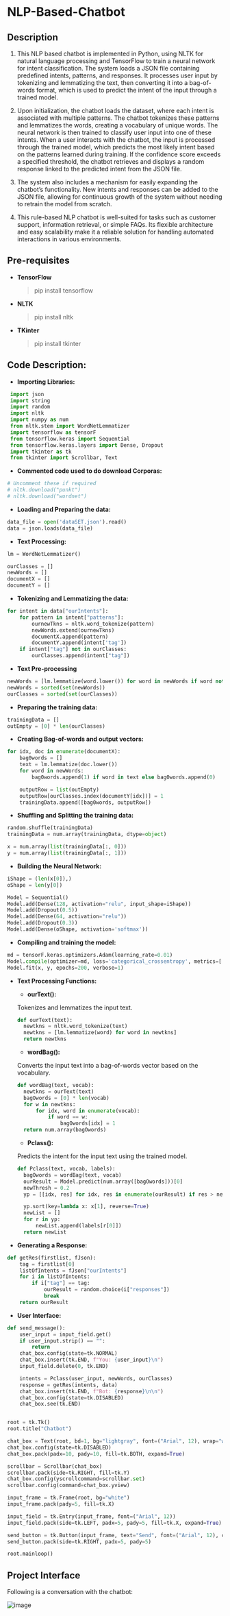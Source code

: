 # NLP-Based-Chatbot

## Description

1. This NLP based chatbot is implemented in Python, using NLTK for natural language processing and TensorFlow to train a neural network for intent classification. The system loads a JSON file containing predefined intents, patterns, and responses. It processes user input by tokenizing and lemmatizing the text, then converting it into a bag-of-words format, which is used to predict the intent of the input through a trained model.

2. Upon initialization, the chatbot loads the dataset, where each intent is associated with multiple patterns. The chatbot tokenizes these patterns and lemmatizes the words, creating a vocabulary of unique words. The neural network is then trained to classify user input into one of these intents. 
When a user interacts with the chatbot, the input is processed through the trained model, which predicts the most likely intent based on the patterns learned during training. If the confidence score exceeds a specified threshold, the chatbot retrieves and displays a random response linked to the predicted intent from the JSON file.

3. The system also includes a mechanism for easily expanding the chatbot’s functionality. New intents and responses can be added to the JSON file, allowing for continuous growth of the system without needing to retrain the model from scratch.

4. This rule-based NLP chatbot is well-suited for tasks such as customer support, information retrieval, or simple FAQs. Its flexible architecture and easy scalability make it a reliable solution for handling automated interactions in various environments.


## Pre-requisites

- **TensorFlow**
  > pip install tensorflow

- **NLTK**
  > pip install nltk

- **TKinter**
  > pip install tkinter


## Code Description:

- **Importing Libraries:**

 ```python
  import json
  import string
  import random
  import nltk
  import numpy as num
  from nltk.stem import WordNetLemmatizer
  import tensorflow as tensorF
  from tensorflow.keras import Sequential
  from tensorflow.keras.layers import Dense, Dropout
  import tkinter as tk
  from tkinter import Scrollbar, Text
```


- **Commented code used to do download Corporas:**

```python
# Uncomment these if required
# nltk.download("punkt")
# nltk.download("wordnet")
```

- **Loading and Preparing the data:**

```python
data_file = open('dataSET.json').read()
data = json.loads(data_file)
```


- **Text Processing:**

```python
lm = WordNetLemmatizer()

ourClasses = []
newWords = []
documentX = []
documentY = []
```

- **Tokenizing and Lemmatizing the data:**

```python
for intent in data["ourIntents"]:
    for pattern in intent["patterns"]:
        ournewTkns = nltk.word_tokenize(pattern)
        newWords.extend(ournewTkns)
        documentX.append(pattern)
        documentY.append(intent['tag'])
    if intent["tag"] not in ourClasses:
        ourClasses.append(intent["tag"])
```


- **Text Pre-processing**

```python
newWords = [lm.lemmatize(word.lower()) for word in newWords if word not in string.punctuation]
newWords = sorted(set(newWords))
ourClasses = sorted(set(ourClasses))
```

- **Preparing the training data:**

```python
trainingData = []
outEmpty = [0] * len(ourClasses)
```

- **Creating Bag-of-words and output vectors:**

```python
for idx, doc in enumerate(documentX):
    bag0words = []
    text = lm.lemmatize(doc.lower())
    for word in newWords:
        bag0words.append(1) if word in text else bag0words.append(0)

    outputRow = list(outEmpty)
    outputRow[ourClasses.index(documentY[idx])] = 1
    trainingData.append([bag0words, outputRow])
```

- **Shuffling and Splitting the training data:**

```python
random.shuffle(trainingData)
trainingData = num.array(trainingData, dtype=object)

x = num.array(list(trainingData[:, 0]))
y = num.array(list(trainingData[:, 1]))
```

- **Building the Neural Network:**

```python
iShape = (len(x[0]),)
oShape = len(y[0])

Model = Sequential()
Model.add(Dense(128, activation="relu", input_shape=iShape))
Model.add(Dropout(0.5))
Model.add(Dense(64, activation="relu"))
Model.add(Dropout(0.3))
Model.add(Dense(oShape, activation='softmax'))
```

- **Compiling and training the model:**

```python
md = tensorF.keras.optimizers.Adam(learning_rate=0.01)
Model.compile(optimizer=md, loss='categorical_crossentropy', metrics=['accuracy'])
Model.fit(x, y, epochs=200, verbose=1)
```

- **Text Processing Functions:**
  
  - **ourText():**
 
  Tokenizes and lemmatizes the input text.
  
  ```python
  def ourText(text):
    newtkns = nltk.word_tokenize(text)
    newtkns = [lm.lemmatize(word) for word in newtkns]
    return newtkns
  ```

  - **wordBag():**
 
  Converts the input text into a bag-of-words vector based on the vocabulary.
  
  ```python
  def wordBag(text, vocab):
    newtkns = ourText(text)
    bagOwords = [0] * len(vocab)
    for w in newtkns:
        for idx, word in enumerate(vocab):
            if word == w:
                bagOwords[idx] = 1
    return num.array(bagOwords)
  ```

  - **Pclass():**
 
  Predicts the intent for the input text using the trained model.
  
  ```python
  def Pclass(text, vocab, labels):
    bagOwords = wordBag(text, vocab)
    ourResult = Model.predict(num.array([bagOwords]))[0]
    newThresh = 0.2
    yp = [[idx, res] for idx, res in enumerate(ourResult) if res > newThresh]

    yp.sort(key=lambda x: x[1], reverse=True)
    newList = []
    for r in yp:
        newList.append(labels[r[0]])
    return newList
  ```

- **Generating a Response:**

```python
def getRes(firstlist, fJson):
    tag = firstlist[0]
    listOfIntents = fJson["ourIntents"]
    for i in listOfIntents:
        if i["tag"] == tag:
            ourResult = random.choice(i["responses"])
            break
    return ourResult
```

- **User Interface:**

```python
def send_message():
    user_input = input_field.get()
    if user_input.strip() == "":
        return
    chat_box.config(state=tk.NORMAL)
    chat_box.insert(tk.END, f"You: {user_input}\n")
    input_field.delete(0, tk.END)

    intents = Pclass(user_input, newWords, ourClasses)
    response = getRes(intents, data)
    chat_box.insert(tk.END, f"Bot: {response}\n\n")
    chat_box.config(state=tk.DISABLED)
    chat_box.see(tk.END)


root = tk.Tk()
root.title("Chatbot")

chat_box = Text(root, bd=1, bg="lightgray", font=("Arial", 12), wrap="word")
chat_box.config(state=tk.DISABLED)
chat_box.pack(padx=10, pady=10, fill=tk.BOTH, expand=True)

scrollbar = Scrollbar(chat_box)
scrollbar.pack(side=tk.RIGHT, fill=tk.Y)
chat_box.config(yscrollcommand=scrollbar.set)
scrollbar.config(command=chat_box.yview)

input_frame = tk.Frame(root, bg="white")
input_frame.pack(pady=5, fill=tk.X)

input_field = tk.Entry(input_frame, font=("Arial", 12))
input_field.pack(side=tk.LEFT, padx=5, pady=5, fill=tk.X, expand=True)

send_button = tk.Button(input_frame, text="Send", font=("Arial", 12), command=send_message)
send_button.pack(side=tk.RIGHT, padx=5, pady=5)

root.mainloop()
```


## Project Interface

Following is a conversation with the chatbot:

![image](https://github.com/user-attachments/assets/ef675771-515d-4f72-9984-5ad7196aacb2)

  
